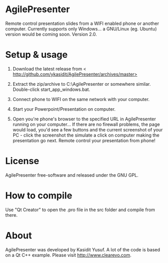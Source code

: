 AgilePresenter
==============
Remote control presentation slides from a WIFI enabled phone or another computer. Currently supports only Windows... a GNU/Linux (eg. Ubuntu) version would be coming soon. Version 2.0.

Setup & usage
=============
1. Download the latest release from <
http://github.com/ykasidit/AgilePresenter/archives/master>

2. Extract the zip/archive to C:\AgilePresenter or somewhere similar. Double-click start_app_windows.bat.

3. Connect phone to WIFI on the same network with your computer.

4. Start your Powerpoint/Presentation on computer.

4. Open you're phone's browser to the specified URL in AgilePresenter running on your computer...  If there are no firewall problems, the page would load, you'd see a few buttons and the current screenshot of your PC - click the screenshot the simulate a click on computer making the presentation go next. Remote control your presentation from phone!

License
=======
AgilePresenter free-software and released under the GNU GPL.

How to compile
==============
Use "Qt Creator" to open the .pro file in the src folder and compile from there.

About
=========
AgilePresenter was developed by Kasidit Yusuf. A lot of the code is based on a Qt C++ example. Please visit <http://www.clearevo.com>.



